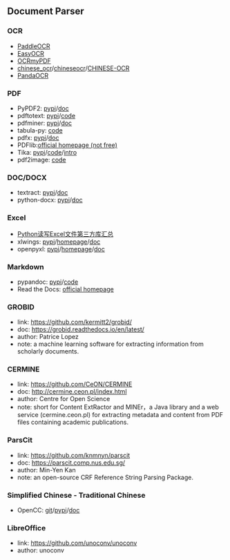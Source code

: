 ## **Document Parser**

### OCR
  * [PaddleOCR](https://github.com/PaddlePaddle/PaddleOCR)
  * [EasyOCR](https://github.com/JaidedAI/EasyOCR)
  * [OCRmyPDF](https://github.com/jbarlow83/OCRmyPDF)
  * [chinese_ocr](https://github.com/YCG09/chinese_ocr)/[chineseocr](https://github.com/chineseocr/chineseocr)/[CHINESE-OCR](https://github.com/xiaofengShi/CHINESE-OCR)
  * [PandaOCR](https://github.com/miaomiaosoft/PandaOCR)

### PDF
  * PyPDF2: [pypi](https://pypi.org/project/PyPDF2/)/[doc](http://mstamy2.github.io/PyPDF2/)
  * pdftotext: [pypi](https://pypi.org/project/pdftotext/)/[code](https://github.com/jalan/pdftotext)
  * pdfminer: [pypi](https://pypi.org/project/pdfminer/)/[doc](https://euske.github.io/pdfminer/index.html)
  * tabula-py: [code](https://github.com/chezou/tabula-py)
  * pdfx: [pypi](https://pypi.org/project/pdfx/1.3.0/)/[doc](https://www.metachris.com/pdfx/)
  * PDFlib:[official homepage (not free)](https://www.pdflib.com/)
  * Tika: [pypi](https://pypi.org/project/tika/1.8.8/)/[code](https://github.com/chrismattmann/tika-python)/[intro](https://www.cnblogs.com/baiboy/p/tika.html)
  * pdf2image: [code](https://github.com/Belval/pdf2image)
  
### DOC/DOCX
  * textract: [pypi](https://pypi.org/project/textract/)/[doc](https://textract.readthedocs.io/en/stable/)
  * python-docx: [pypi](https://pypi.org/project/python-docx/)/[doc](https://python-docx.readthedocs.io/en/latest/#)

### Excel
  * [Python读写Excel文件第三方库汇总](https://blog.csdn.net/qq_34617032/article/details/80433939)
  * xlwings: [pypi](https://pypi.org/project/xlwings/)/[homepage](https://www.xlwings.org/)/[doc](https://docs.xlwings.org/en/stable/index.html)
  * openpyxl: [pypi](https://pypi.org/project/openpyxl/)/[homepage](https://openpyxl.readthedocs.io/en/stable/index.html)/[doc](https://openpyxl.readthedocs.io/en/stable/)

### Markdown
  * pypandoc: [pypi](https://pypi.org/project/pypandoc/#installing-pandoc-manually)/[code](https://github.com/bebraw/pypandoc)
  * Read the Docs: [official homepage ](https://readthedocs.org/)

### GROBID
  * link: https://github.com/kermitt2/grobid/
  * doc: https://grobid.readthedocs.io/en/latest/
  * author: Patrice Lopez
  * note: a machine learning software for extracting information from scholarly documents.
  
### CERMINE
  * link: https://github.com/CeON/CERMINE
  * doc: http://cermine.ceon.pl/index.html
  * author: Centre for Open Science
  * note: short for Content ExtRactor and MINEr，a Java library and a web service (cermine.ceon.pl) for extracting metadata and content from PDF files containing academic publications. 

### ParsCit
  * link: https://github.com/knmnyn/parscit
  * doc: https://parscit.comp.nus.edu.sg/
  * author: Min-Yen Kan
  * note: an open-source CRF Reference String Parsing Package. 

### Simplified Chinese - Traditional Chinese
  * OpenCC: [git](https://github.com/BYVoid/OpenCC)/[pypi](https://pypi.org/project/opencc-python/)/[doc](https://bitbucket.org/victorlin/opencc_python)

### LibreOffice
 * link: https://github.com/unoconv/unoconv
 * author: unoconv
